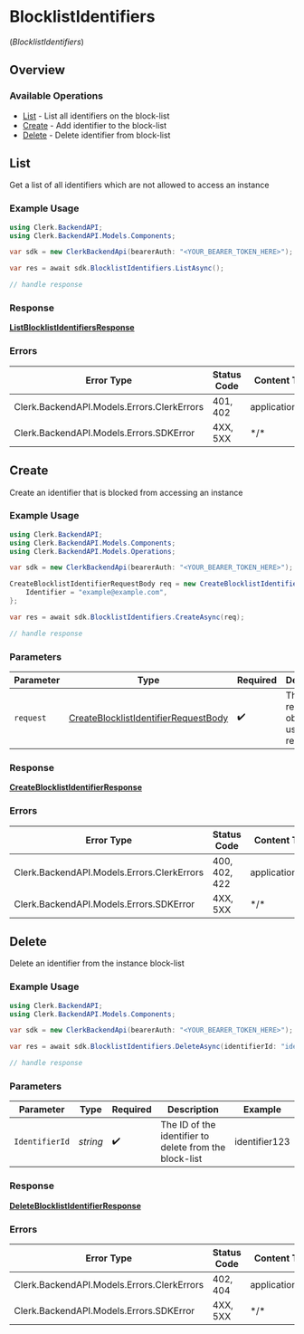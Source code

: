 # BlocklistIdentifiers
(*BlocklistIdentifiers*)

## Overview

### Available Operations

* [List](#list) - List all identifiers on the block-list
* [Create](#create) - Add identifier to the block-list
* [Delete](#delete) - Delete identifier from block-list

## List

Get a list of all identifiers which are not allowed to access an instance

### Example Usage

<!-- UsageSnippet language="csharp" operationID="ListBlocklistIdentifiers" method="get" path="/blocklist_identifiers" -->
```csharp
using Clerk.BackendAPI;
using Clerk.BackendAPI.Models.Components;

var sdk = new ClerkBackendApi(bearerAuth: "<YOUR_BEARER_TOKEN_HERE>");

var res = await sdk.BlocklistIdentifiers.ListAsync();

// handle response
```

### Response

**[ListBlocklistIdentifiersResponse](../../Models/Operations/ListBlocklistIdentifiersResponse.md)**

### Errors

| Error Type                                 | Status Code                                | Content Type                               |
| ------------------------------------------ | ------------------------------------------ | ------------------------------------------ |
| Clerk.BackendAPI.Models.Errors.ClerkErrors | 401, 402                                   | application/json                           |
| Clerk.BackendAPI.Models.Errors.SDKError    | 4XX, 5XX                                   | \*/\*                                      |

## Create

Create an identifier that is blocked from accessing an instance

### Example Usage

<!-- UsageSnippet language="csharp" operationID="CreateBlocklistIdentifier" method="post" path="/blocklist_identifiers" -->
```csharp
using Clerk.BackendAPI;
using Clerk.BackendAPI.Models.Components;
using Clerk.BackendAPI.Models.Operations;

var sdk = new ClerkBackendApi(bearerAuth: "<YOUR_BEARER_TOKEN_HERE>");

CreateBlocklistIdentifierRequestBody req = new CreateBlocklistIdentifierRequestBody() {
    Identifier = "example@example.com",
};

var res = await sdk.BlocklistIdentifiers.CreateAsync(req);

// handle response
```

### Parameters

| Parameter                                                                                               | Type                                                                                                    | Required                                                                                                | Description                                                                                             |
| ------------------------------------------------------------------------------------------------------- | ------------------------------------------------------------------------------------------------------- | ------------------------------------------------------------------------------------------------------- | ------------------------------------------------------------------------------------------------------- |
| `request`                                                                                               | [CreateBlocklistIdentifierRequestBody](../../Models/Operations/CreateBlocklistIdentifierRequestBody.md) | :heavy_check_mark:                                                                                      | The request object to use for the request.                                                              |

### Response

**[CreateBlocklistIdentifierResponse](../../Models/Operations/CreateBlocklistIdentifierResponse.md)**

### Errors

| Error Type                                 | Status Code                                | Content Type                               |
| ------------------------------------------ | ------------------------------------------ | ------------------------------------------ |
| Clerk.BackendAPI.Models.Errors.ClerkErrors | 400, 402, 422                              | application/json                           |
| Clerk.BackendAPI.Models.Errors.SDKError    | 4XX, 5XX                                   | \*/\*                                      |

## Delete

Delete an identifier from the instance block-list

### Example Usage

<!-- UsageSnippet language="csharp" operationID="DeleteBlocklistIdentifier" method="delete" path="/blocklist_identifiers/{identifier_id}" -->
```csharp
using Clerk.BackendAPI;
using Clerk.BackendAPI.Models.Components;

var sdk = new ClerkBackendApi(bearerAuth: "<YOUR_BEARER_TOKEN_HERE>");

var res = await sdk.BlocklistIdentifiers.DeleteAsync(identifierId: "identifier123");

// handle response
```

### Parameters

| Parameter                                              | Type                                                   | Required                                               | Description                                            | Example                                                |
| ------------------------------------------------------ | ------------------------------------------------------ | ------------------------------------------------------ | ------------------------------------------------------ | ------------------------------------------------------ |
| `IdentifierId`                                         | *string*                                               | :heavy_check_mark:                                     | The ID of the identifier to delete from the block-list | identifier123                                          |

### Response

**[DeleteBlocklistIdentifierResponse](../../Models/Operations/DeleteBlocklistIdentifierResponse.md)**

### Errors

| Error Type                                 | Status Code                                | Content Type                               |
| ------------------------------------------ | ------------------------------------------ | ------------------------------------------ |
| Clerk.BackendAPI.Models.Errors.ClerkErrors | 402, 404                                   | application/json                           |
| Clerk.BackendAPI.Models.Errors.SDKError    | 4XX, 5XX                                   | \*/\*                                      |